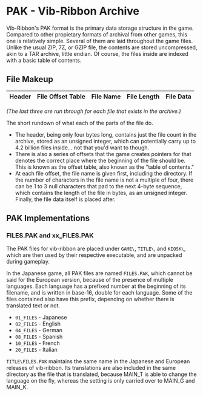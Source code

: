 # PAK - Vib-Ribbon Archive

Vib-Ribbon's PAK format is the primary data storage structure in the game. Compared to other propietary formats of archival from other games, this one is relatively simple. Several of them are laid throughout the game files. Unlike the usual ZIP, 7Z, or GZIP file, the contents are stored uncompressed, akin to a TAR archive, little endian. Of course, the files inside are indexed with a basic table of contents.

## File Makeup

| Header | File Offset Table | File Name | File Length | File Data |
|:------:|:------------:|:----------:|:--------:|:-------:|

*(The last three are run through for each file that exists in the archive.)*

The short rundown of what each of the parts of the file do.

* The header, being only four bytes long, contains just the file count in the archive, stored as an unsigned integer, which can potentially carry up to 4.2 billion files inside... not that you'd want to though.
* There is also a series of offsets that the game creates pointers for that denotes the correct place where the beginning of the file should be. This is known as the offset table, also known as the "table of contents."
* At each file offset, the file name is given first, including the directory. If the number of characters in the file name is not a multiple of four, there can be 1 to 3 null characters that pad to the next 4-byte sequence, which contains the length of the file in bytes, as an unsigned integer. Finally, the file data itself is placed after.

## PAK Implementations
### FILES.PAK and xx_FILES.PAK
The PAK files for vib-ribbon are placed under `GAME\`, `TITLE\`, and `KIOSK\`, which are then used by their respective executable, and are unpacked during gameplay.

In the Japanese game, all PAK files are named `FILES.PAK`, which cannot be said for the European version, because of the presence of multiple languages. Each language has a prefixed number at the beginning of its filename, and is written in base-16, double for each language. Some of the files contained also have this prefix, depending on whether there is translated text or not.

* `01_FILES` - Japanese
* `02_FILES` - English
* `04_FILES` - German
* `08_FILES` - Spanish
* `10_FILES` - French
* `20_FILES` - Italian

`TITLE\FILES.PAK` maintains the same name in the Japanese and European releases of vib-ribbon. Its translations are also included in the same directory as the file that is translated, because MAIN\_T is able to change the language on the fly, whereas the setting is only carried over to MAIN\_G and MAIN\_K.
